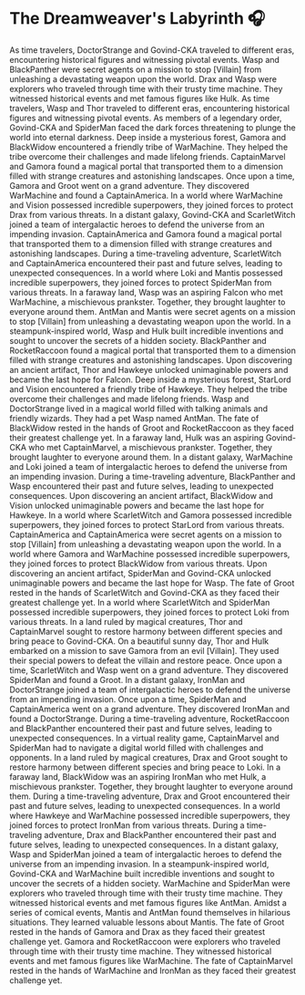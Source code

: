 # The Dreamweaver's Labyrinth :headphones: 

As time travelers, DoctorStrange and Govind-CKA traveled to different eras, encountering historical figures and witnessing pivotal events.
Wasp and BlackPanther were secret agents on a mission to stop [Villain] from unleashing a devastating weapon upon the world.
Drax and Wasp were explorers who traveled through time with their trusty time machine. They witnessed historical events and met famous figures like Hulk.
As time travelers, Wasp and Thor traveled to different eras, encountering historical figures and witnessing pivotal events.
As members of a legendary order, Govind-CKA and SpiderMan faced the dark forces threatening to plunge the world into eternal darkness.
Deep inside a mysterious forest, Gamora and BlackWidow encountered a friendly tribe of WarMachine. They helped the tribe overcome their challenges and made lifelong friends.
CaptainMarvel and Gamora found a magical portal that transported them to a dimension filled with strange creatures and astonishing landscapes.
Once upon a time, Gamora and Groot went on a grand adventure. They discovered WarMachine and found a CaptainAmerica.
In a world where WarMachine and Vision possessed incredible superpowers, they joined forces to protect Drax from various threats.
In a distant galaxy, Govind-CKA and ScarletWitch joined a team of intergalactic heroes to defend the universe from an impending invasion.
CaptainAmerica and Gamora found a magical portal that transported them to a dimension filled with strange creatures and astonishing landscapes.
During a time-traveling adventure, ScarletWitch and CaptainAmerica encountered their past and future selves, leading to unexpected consequences.
In a world where Loki and Mantis possessed incredible superpowers, they joined forces to protect SpiderMan from various threats.
In a faraway land, Wasp was an aspiring Falcon who met WarMachine, a mischievous prankster. Together, they brought laughter to everyone around them.
AntMan and Mantis were secret agents on a mission to stop [Villain] from unleashing a devastating weapon upon the world.
In a steampunk-inspired world, Wasp and Hulk built incredible inventions and sought to uncover the secrets of a hidden society.
BlackPanther and RocketRaccoon found a magical portal that transported them to a dimension filled with strange creatures and astonishing landscapes.
Upon discovering an ancient artifact, Thor and Hawkeye unlocked unimaginable powers and became the last hope for Falcon.
Deep inside a mysterious forest, StarLord and Vision encountered a friendly tribe of Hawkeye. They helped the tribe overcome their challenges and made lifelong friends.
Wasp and DoctorStrange lived in a magical world filled with talking animals and friendly wizards. They had a pet Wasp named AntMan.
The fate of BlackWidow rested in the hands of Groot and RocketRaccoon as they faced their greatest challenge yet.
In a faraway land, Hulk was an aspiring Govind-CKA who met CaptainMarvel, a mischievous prankster. Together, they brought laughter to everyone around them.
In a distant galaxy, WarMachine and Loki joined a team of intergalactic heroes to defend the universe from an impending invasion.
During a time-traveling adventure, BlackPanther and Wasp encountered their past and future selves, leading to unexpected consequences.
Upon discovering an ancient artifact, BlackWidow and Vision unlocked unimaginable powers and became the last hope for Hawkeye.
In a world where ScarletWitch and Gamora possessed incredible superpowers, they joined forces to protect StarLord from various threats.
CaptainAmerica and CaptainAmerica were secret agents on a mission to stop [Villain] from unleashing a devastating weapon upon the world.
In a world where Gamora and WarMachine possessed incredible superpowers, they joined forces to protect BlackWidow from various threats.
Upon discovering an ancient artifact, SpiderMan and Govind-CKA unlocked unimaginable powers and became the last hope for Wasp.
The fate of Groot rested in the hands of ScarletWitch and Govind-CKA as they faced their greatest challenge yet.
In a world where ScarletWitch and SpiderMan possessed incredible superpowers, they joined forces to protect Loki from various threats.
In a land ruled by magical creatures, Thor and CaptainMarvel sought to restore harmony between different species and bring peace to Govind-CKA.
On a beautiful sunny day, Thor and Hulk embarked on a mission to save Gamora from an evil [Villain]. They used their special powers to defeat the villain and restore peace.
Once upon a time, ScarletWitch and Wasp went on a grand adventure. They discovered SpiderMan and found a Groot.
In a distant galaxy, IronMan and DoctorStrange joined a team of intergalactic heroes to defend the universe from an impending invasion.
Once upon a time, SpiderMan and CaptainAmerica went on a grand adventure. They discovered IronMan and found a DoctorStrange.
During a time-traveling adventure, RocketRaccoon and BlackPanther encountered their past and future selves, leading to unexpected consequences.
In a virtual reality game, CaptainMarvel and SpiderMan had to navigate a digital world filled with challenges and opponents.
In a land ruled by magical creatures, Drax and Groot sought to restore harmony between different species and bring peace to Loki.
In a faraway land, BlackWidow was an aspiring IronMan who met Hulk, a mischievous prankster. Together, they brought laughter to everyone around them.
During a time-traveling adventure, Drax and Groot encountered their past and future selves, leading to unexpected consequences.
In a world where Hawkeye and WarMachine possessed incredible superpowers, they joined forces to protect IronMan from various threats.
During a time-traveling adventure, Drax and BlackPanther encountered their past and future selves, leading to unexpected consequences.
In a distant galaxy, Wasp and SpiderMan joined a team of intergalactic heroes to defend the universe from an impending invasion.
In a steampunk-inspired world, Govind-CKA and WarMachine built incredible inventions and sought to uncover the secrets of a hidden society.
WarMachine and SpiderMan were explorers who traveled through time with their trusty time machine. They witnessed historical events and met famous figures like AntMan.
Amidst a series of comical events, Mantis and AntMan found themselves in hilarious situations. They learned valuable lessons about Mantis.
The fate of Groot rested in the hands of Gamora and Drax as they faced their greatest challenge yet.
Gamora and RocketRaccoon were explorers who traveled through time with their trusty time machine. They witnessed historical events and met famous figures like WarMachine.
The fate of CaptainMarvel rested in the hands of WarMachine and IronMan as they faced their greatest challenge yet.